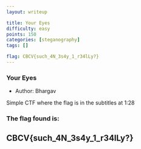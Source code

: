 ```yaml
---
layout: writeup

title: Your Eyes
difficulty: easy
points: 150
categories: [steganography]
tags: []

flag: CBCV{such_4N_3s4y_1_r34lLy?}
---
```


### Your Eyes

* Author: Bhargav

Simple CTF where the flag is in the subtitles at 1:28


### The flag found is:
## CBCV{such_4N_3s4y_1_r34lLy?}
